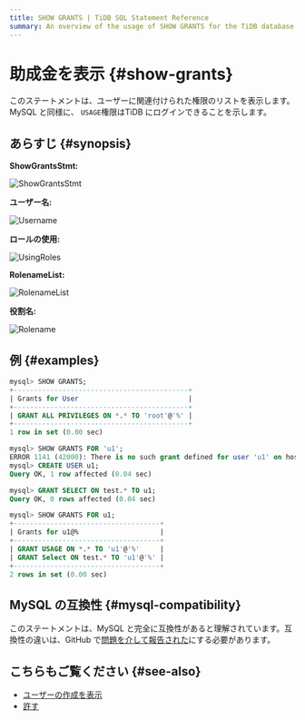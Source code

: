 ```yaml
---
title: SHOW GRANTS | TiDB SQL Statement Reference
summary: An overview of the usage of SHOW GRANTS for the TiDB database.
---
```


# 助成金を表示 {#show-grants}

このステートメントは、ユーザーに関連付けられた権限のリストを表示します。 MySQL と同様に、 `USAGE`権限はTiDB にログインできることを示します。

## あらすじ {#synopsis}

**ShowGrantsStmt:**

![ShowGrantsStmt](https://download.pingcap.com/images/docs/sqlgram/ShowGrantsStmt.png)

**ユーザー名:**

![Username](https://download.pingcap.com/images/docs/sqlgram/Username.png)

**ロールの使用:**

![UsingRoles](https://download.pingcap.com/images/docs/sqlgram/UsingRoles.png)

**RolenameList:**

![RolenameList](https://download.pingcap.com/images/docs/sqlgram/RolenameList.png)

**役割名:**

![Rolename](https://download.pingcap.com/images/docs/sqlgram/Rolename.png)

## 例 {#examples}

```sql
mysql> SHOW GRANTS;
+-------------------------------------------+
| Grants for User                           |
+-------------------------------------------+
| GRANT ALL PRIVILEGES ON *.* TO 'root'@'%' |
+-------------------------------------------+
1 row in set (0.00 sec)

mysql> SHOW GRANTS FOR 'u1';
ERROR 1141 (42000): There is no such grant defined for user 'u1' on host '%'
mysql> CREATE USER u1;
Query OK, 1 row affected (0.04 sec)

mysql> GRANT SELECT ON test.* TO u1;
Query OK, 0 rows affected (0.04 sec)

mysql> SHOW GRANTS FOR u1;
+------------------------------------+
| Grants for u1@%                    |
+------------------------------------+
| GRANT USAGE ON *.* TO 'u1'@'%'     |
| GRANT Select ON test.* TO 'u1'@'%' |
+------------------------------------+
2 rows in set (0.00 sec)
```

## MySQL の互換性 {#mysql-compatibility}

このステートメントは、MySQL と完全に互換性があると理解されています。互換性の違いは、GitHub で[問題を介して報告された](https://github.com/pingcap/tidb/issues/new/choose)にする必要があります。

## こちらもご覧ください {#see-also}

-   [ユーザーの作成を表示](/sql-statements/sql-statement-show-create-user.md)
-   [許す](/sql-statements/sql-statement-grant-privileges.md)
